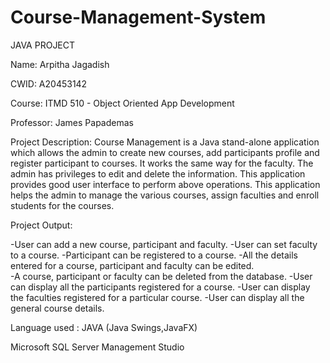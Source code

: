 # Course-Management-System
JAVA PROJECT

Name: Arpitha Jagadish

CWID: A20453142

Course: ITMD 510 - Object Oriented App Development

Professor: James Papademas

Project Description: Course Management is a Java stand-alone application which allows the admin to create new courses, add participants profile and register participant to courses. It works the same way for the faculty. The admin has privileges to edit and delete the information. This application provides good user interface to perform above operations. This application helps the admin to manage the various courses, assign faculties and enroll students for the courses.

Project Output:

-User can add a new course, participant and faculty. 
-User can set faculty to a course. 
-Participant can be registered to a course. 
-All the details entered for a course, participant and faculty can be edited.  
-A course, participant or faculty can be deleted from the database. 
-User can display all the participants registered for a course. 
-User can display the faculties registered for a particular course. -User can display all the general course details.

Language used : JAVA (Java Swings,JavaFX)

Microsoft SQL Server Management Studio
